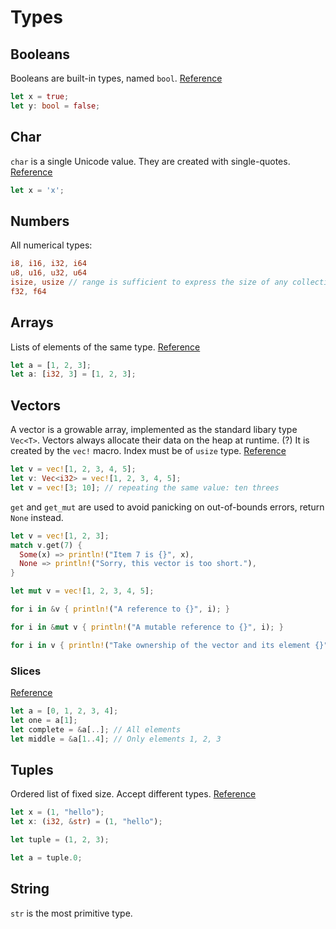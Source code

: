 # Types

## Booleans

Booleans are built-in types, named `bool`. [Reference](https://doc.rust-lang.org/std/primitive.bool.html)

```rust
let x = true;
let y: bool = false;
```

## Char

`char` is a single Unicode value. They are created with single-quotes. [Reference](https://doc.rust-lang.org/std/primitive.char.html)

```rust
let x = 'x';
```

## Numbers

All numerical types:

```rust
i8, i16, i32, i64
u8, u16, u32, u64
isize, usize // range is sufficient to express the size of any collection
f32, f64
```

## Arrays

Lists of elements of the same type. [Reference](https://doc.rust-lang.org/std/primitive.array.html)

```rust
let a = [1, 2, 3];
let a: [i32, 3] = [1, 2, 3];
```

## Vectors

A vector is a growable array, implemented as the standard libary type `Vec<T>`. Vectors always allocate their data on the heap at runtime. (?) It is created by the `vec!` macro. Index must be of `usize` type. [Reference](https://doc.rust-lang.org/std/vec/)

```rust
let v = vec![1, 2, 3, 4, 5];
let v: Vec<i32> = vec![1, 2, 3, 4, 5];
let v = vec![3; 10]; // repeating the same value: ten threes
```

`get` and `get_mut` are used to avoid panicking on out-of-bounds errors, return `None` instead.

```rust
let v = vec![1, 2, 3];
match v.get(7) {
  Some(x) => println!("Item 7 is {}", x),
  None => println!("Sorry, this vector is too short."),
}
```

```rust
let mut v = vec![1, 2, 3, 4, 5];

for i in &v { println!("A reference to {}", i); }

for i in &mut v { println!("A mutable reference to {}", i); }

for i in v { println!("Take ownership of the vector and its element {}", i); }
```

### Slices

[Reference](https://doc.rust-lang.org/std/primitive.slice.html)

```rust
let a = [0, 1, 2, 3, 4];
let one = a[1];
let complete = &a[..]; // All elements
let middle = &a[1..4]; // Only elements 1, 2, 3
```

## Tuples

Ordered list of fixed size. Accept different types. [Reference](https://doc.rust-lang.org/std/primitive.tuple.html)

```rust
let x = (1, "hello");
let x: (i32, &str) = (1, "hello");

let tuple = (1, 2, 3);

let a = tuple.0;
```

## String

`str` is the most primitive type.
